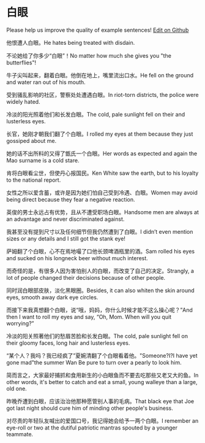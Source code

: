 # 白眼

Please help us improve the quality of example sentences! [Edit on Github](https://github.com/jiyushe/jiyu-example-sentence-source/blob/main/chinese/baiyan.md)

<p><span class="chinese">他恨遭人白眼。</span><span class="english">He hates being treated with disdain.</span></p>

<p><span class="chinese">不论她给了你多少“白眼”！</span><span class="english">No matter how much she gives you "the butterflies"!</span></p>

<p><span class="chinese">牛子尖叫起来，翻着白眼。他倒在地上，嘴里流出口水。</span><span class="english">He fell on the ground and water ran out of his mouth.</span></p>

<p><span class="chinese">受到骚乱影响的社区，警察处处遭遇白眼。</span><span class="english">In riot-torn districts, the police were widely hated.</span></p>

<p><span class="chinese">冷淡的阳光照着他们和长发白眼。</span><span class="english">The cold, pale sunlight fell on their and lusterless eyes.</span></p>

<p><span class="chinese">长官，她刚才朝我们翻了个白眼。</span><span class="english">I rolled my eyes at them because they just gossiped about me.</span></p>

<p><span class="chinese">她的话不出所料的又得了甑氏一个白眼。</span><span class="english">Her words as expected and again the Mao surname is a cold stare.</span></p>

<p><span class="chinese">肯将白眼看尘世，但使丹心报国民。</span><span class="english">Ken White saw the earth, but to his loyalty to the national report.</span></p>

<p><span class="chinese">女性之所以爱含蓄，或许是因为她们怕自己受到冷遇、白眼。</span><span class="english">Women may avoid being direct because they fear a negative reaction.</span></p>

<p><span class="chinese">英俊的男士永远占有优势，且从不遭受职场白眼。</span><span class="english">Handsome men are always at an advantage and never discriminated against.</span></p>

<p><span class="chinese">我甚至没有提到尺寸以及任何细节但我仍然遭到了白眼。</span><span class="english">I didn’t even mention sizes or any details and I still got the stank eye!</span></p>

<p><span class="chinese">萨姆翻了个白眼，心不在焉地嘬了口他长颈啤酒瓶里的酒。</span><span class="english">Sam rolled his eyes and sucked on his longneck beer without much interest.</span></p>

<p><span class="chinese">而奇怪的是，有很多人因为害怕别人的白眼，而改变了自己的决定。</span><span class="english">Strangly, a lot of people changed their decisions because of other people.</span></p>

<p><span class="chinese">同时润白眼部皮肤，淡化黑眼圈。</span><span class="english">Besides, it can also whiten the skin around eyes, smooth away dark eye circles.</span></p>

<p><span class="chinese">而接下来我真想翻个白眼，说“哦，妈妈，你什么时候才能不这么操心呢？”</span><span class="english">And then I want to roll my eyes and say, “Oh, Mom. When will you quit worrying?”</span></p>

<p><span class="chinese">冷淡的阳关照著他们的愁眉苦脸和长发白眼。</span><span class="english">The cold, pale sunlight fell on their gloomy faces, long hair and lusterless eyes.</span></p>

<p><span class="chinese">“某个人？我吗？我已经疯了”夏婉清翻了个白眼看着他。</span><span class="english">"Someone?I?I have yet gone mad"the summer Wan Be pure to turn over a pearly to look him.</span></p>

<p><span class="chinese">简而言之，大家最好捕抓和食用新生的小白眼鱼而不要去吃那些又老又大的鱼。</span><span class="english">In other words, it's better to catch and eat a small, young walleye than a large, old one.</span></p>

<p><span class="chinese">昨晚乔遭到白眼，应该治治他那种愿管别人事的毛病。</span><span class="english">That black eye that Joe got last night should cure him of minding other people's business.</span></p>

<p><span class="chinese">对尽责的年轻队友喊出的爱国口号，我记得她会给予一两个白眼。</span><span class="english">I remember an eye-roll or two at the dutiful patriotic mantras spouted by a younger teammate.</span></p>

